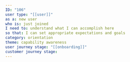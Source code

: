 ```yaml
---
ID: "106"
user type: "[[user]]"
as a: new user
who is: just joined
I need to: understand what I can accomplish here
so that: I can set appropriate expectations and goals
category: orientation
theme: capability awareness
user journey stage: "[[onboarding]]"
customer journey stage:
---
```

